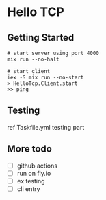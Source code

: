 # Hello TCP

## Getting Started

```
# start server using port 4000
mix run --no-halt

# start client
iex -S mix run --no-start
> HelloTcp.Client.start
>> ping
```

## Testing

ref Taskfile.yml testing part

## More todo

- [ ]  github actions
- [ ]  run on fly.io
- [ ]  ex testing
- [ ]  cli entry